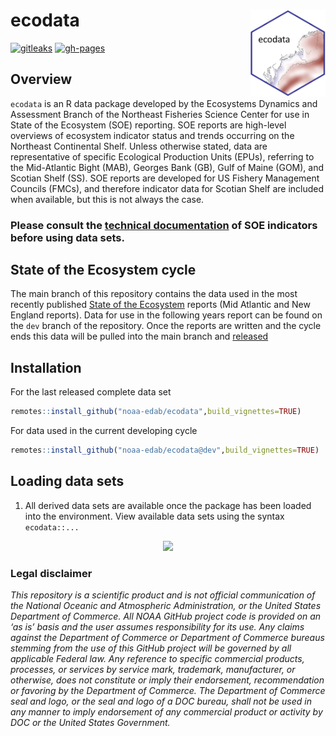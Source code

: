 
<!-- README.md is generated from README.Rmd. Please edit that file -->

# ecodata <img src="man/figures/ecodata_logo.png" align="right" width="120" />

<!-- badges: start -->

[![gitleaks](https://github.com/NOAA-EDAB/ecodata/actions/workflows/secretScan.yml/badge.svg)](https://github.com/NOAA-EDAB/ecodata/actions/workflows/secretScan.yml)
[![gh-pages](https://github.com/NOAA-EDAB/ecodata/actions/workflows/pkgdown.yml/badge.svg)](https://github.com/NOAA-EDAB/ecodata/actions/workflows/pkgdown.yml)
<!-- badges: end -->

## Overview

`ecodata` is an R data package developed by the Ecosystems Dynamics and
Assessment Branch of the Northeast Fisheries Science Center for use in
State of the Ecosystem (SOE) reporting. SOE reports are high-level
overviews of ecosystem indicator status and trends occurring on the
Northeast Continental Shelf. Unless otherwise stated, data are
representative of specific Ecological Production Units (EPUs), referring
to the Mid-Atlantic Bight (MAB), Georges Bank (GB), Gulf of Maine (GOM),
and Scotian Shelf (SS). SOE reports are developed for US Fishery
Management Councils (FMCs), and therefore indicator data for Scotian
Shelf are included when available, but this is not always the case.

### Please consult the [technical documentation](https://noaa-edab.github.io/tech-doc/) of SOE indicators before using data sets.

## State of the Ecosystem cycle

The main branch of this repository contains the data used in the most
recently published [State of the
Ecosystem](https://www.fisheries.noaa.gov/new-england-mid-atlantic/ecosystems/state-ecosystem-reports-northeast-us-shelf)
reports (Mid Atlantic and New England reports). Data for use in the
following years report can be found on the `dev` branch of the
repository. Once the reports are written and the cycle ends this data
will be pulled into the main branch and
[released](https://github.com/NOAA-EDAB/ecodata/releases)

## Installation

For the last released complete data set

``` r
remotes::install_github("noaa-edab/ecodata",build_vignettes=TRUE)
```

For data used in the current developing cycle

``` r
remotes::install_github("noaa-edab/ecodata@dev",build_vignettes=TRUE)
```

## Loading data sets

1.  All derived data sets are available once the package has been loaded
    into the environment. View available data sets using the syntax
    `ecodata::...`

<p align="center" width="645">
<img src="https://raw.githubusercontent.com/NOAA-EDAB/ecodata/master/ecodata1.gif">
</p>

### Legal disclaimer

*This repository is a scientific product and is not official
communication of the National Oceanic and Atmospheric Administration, or
the United States Department of Commerce. All NOAA GitHub project code
is provided on an ‘as is’ basis and the user assumes responsibility for
its use. Any claims against the Department of Commerce or Department of
Commerce bureaus stemming from the use of this GitHub project will be
governed by all applicable Federal law. Any reference to specific
commercial products, processes, or services by service mark, trademark,
manufacturer, or otherwise, does not constitute or imply their
endorsement, recommendation or favoring by the Department of Commerce.
The Department of Commerce seal and logo, or the seal and logo of a DOC
bureau, shall not be used in any manner to imply endorsement of any
commercial product or activity by DOC or the United States Government.*
